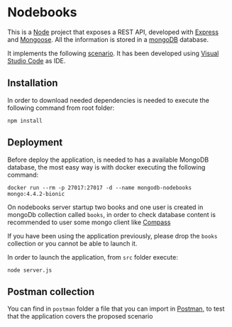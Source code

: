 # Nodebooks

This is a [Node](https://nodejs.org/en/) project that exposes a REST API, developed with [Express](https://expressjs.com/) and [Mongoose](https://mongoosejs.com/). All the information is stored in a [mongoDB](https://www.mongodb.com/) database.

It implements the following [scenario](doc/scenario.md). It has been developed using [Visual Studio Code](https://code.visualstudio.com/) as IDE.

## Installation

In order to download needed dependencies is needed to execute the following command from root folder:

```
npm install
```


## Deployment

Before deploy the application, is needed to has a available MongoDB database, the most easy way is with docker executing the following command:

```
docker run --rm -p 27017:27017 -d --name mongodb-nodebooks mongo:4.4.2-bionic
```
On nodebooks server startup two books and one user is created in mongoDb collection called ```books```, in order to check database content is recommended to user some mongo client like [Compass](https://www.mongodb.com/products/compass)

If you have been using the application previously, please drop the ```books``` collection or you cannot be able to launch it.

In order to launch the application, from ```src``` folder execute:

```
node server.js
```

## Postman collection

You can find in ```postman``` folder a file that you can import in [Postman](https://www.postman.com/), to test that the application covers the proposed scenario
